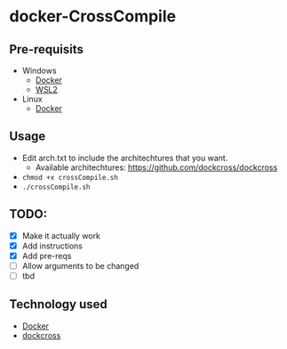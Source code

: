 # docker-CrossCompile

## Pre-requisits
- Windows
    - [Docker](https://docs.docker.com/desktop/windows/install/)
    - [WSL2](https://docs.microsoft.com/en-us/windows/wsl/install)
- Linux
    - [Docker](https://docs.docker.com/engine/install/)

## Usage
- Edit arch.txt to include the architechtures that you want.
    - Available architechtures: https://github.com/dockcross/dockcross
- `chmod +x crossCompile.sh`
- `./crossCompile.sh`

## TODO:
- [x] Make it actually work
- [x] Add instructions
- [x] Add pre-reqs
- [ ] Allow arguments to be changed
- [ ] tbd

## Technology used
- [Docker](https://www.docker.com/)
- [dockcross](https://github.com/dockcross/dockcross)
